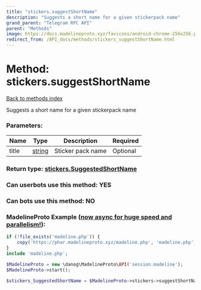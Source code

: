 ```yaml
---
title: "stickers.suggestShortName"
description: "Suggests a short name for a given stickerpack name"
grand_parent: "Telegram RPC API"
parent: "Methods"
image: https://docs.madelineproto.xyz/favicons/android-chrome-256x256.png
redirect_from: /API_docs/methods/stickers_suggestShortName.html
---
```

# Method: stickers.suggestShortName
[Back to methods index](index.html)



Suggests a short name for a given stickerpack name

### Parameters:

| Name     |    Type       | Description | Required |
|----------|---------------|-------------|----------|
|title|[string](/API_docs/types/string.html) | Sticker pack name | Optional|


### Return type: [stickers.SuggestedShortName](/API_docs/types/stickers.SuggestedShortName.html)

### Can userbots use this method: **YES**

### Can bots use this method: **NO**


### MadelineProto Example ([now async for huge speed and parallelism!](https://docs.madelineproto.xyz/docs/ASYNC.html)):


```php
if (!file_exists('madeline.php')) {
    copy('https://phar.madelineproto.xyz/madeline.php', 'madeline.php');
}
include 'madeline.php';

$MadelineProto = new \danog\MadelineProto\API('session.madeline');
$MadelineProto->start();

$stickers_SuggestedShortName = $MadelineProto->stickers->suggestShortName(title: 'string', );
```

